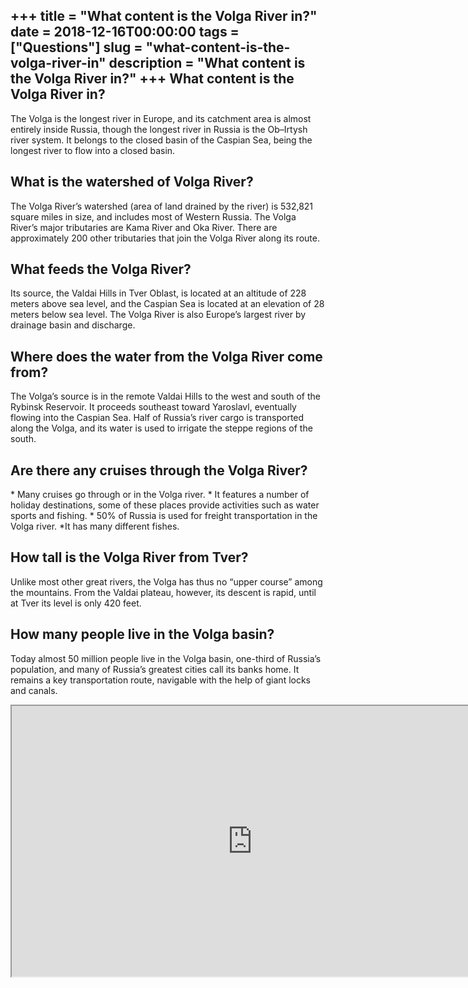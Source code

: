+++
title = "What content is the Volga River in?"
date = 2018-12-16T00:00:00
tags = ["Questions"]
slug = "what-content-is-the-volga-river-in"
description = "What content is the Volga River in?"
+++
What content is the Volga River in?
-----------------------------------

The Volga is the longest river in Europe, and its catchment area is almost entirely inside Russia, though the longest river in Russia is the Ob–Irtysh river system. It belongs to the closed basin of the Caspian Sea, being the longest river to flow into a closed basin.

What is the watershed of Volga River?
-------------------------------------

The Volga River’s watershed (area of land drained by the river) is 532,821 square miles in size, and includes most of Western Russia. The Volga River’s major tributaries are Kama River and Oka River. There are approximately 200 other tributaries that join the Volga River along its route.

What feeds the Volga River?
---------------------------

Its source, the Valdai Hills in Tver Oblast, is located at an altitude of 228 meters above sea level, and the Caspian Sea is located at an elevation of 28 meters below sea level. The Volga River is also Europe’s largest river by drainage basin and discharge.

Where does the water from the Volga River come from?
----------------------------------------------------

The Volga’s source is in the remote Valdai Hills to the west and south of the Rybinsk Reservoir. It proceeds southeast toward Yaroslavl, eventually flowing into the Caspian Sea. Half of Russia’s river cargo is transported along the Volga, and its water is used to irrigate the steppe regions of the south.

Are there any cruises through the Volga River?
----------------------------------------------

\* Many cruises go through or in the Volga river. \* It features a number of holiday destinations, some of these places provide activities such as water sports and fishing. \* 50% of Russia is used for freight transportation in the Volga river. \*It has many different fishes.

How tall is the Volga River from Tver?
--------------------------------------

Unlike most other great rivers, the Volga has thus no “upper course” among the mountains. From the Valdai plateau, however, its descent is rapid, until at Tver its level is only 420 feet.

How many people live in the Volga basin?
----------------------------------------

Today almost 50 million people live in the Volga basin, one-third of Russia’s population, and many of Russia’s greatest cities call its banks home. It remains a key transportation route, navigable with the help of giant locks and canals.

<iframe allow="accelerometer; autoplay; clipboard-write; encrypted-media; gyroscope; picture-in-picture" allowfullscreen="" class="__youtube_prefs__  epyt-is-override  no-lazyload" data-no-lazy="1" data-origheight="433" data-origwidth="770" data-skipgform_ajax_framebjll="" height="433" id="_ytid_48949" loading="lazy" src="https://www.youtube.com/embed/tNhgEoOUJY4?enablejsapi=1&autoplay=0&cc_load_policy=0&cc_lang_pref=&iv_load_policy=1&loop=0&modestbranding=0&rel=1&fs=1&playsinline=0&autohide=2&theme=dark&color=red&controls=1&" title="YouTube player" width="770"></iframe>